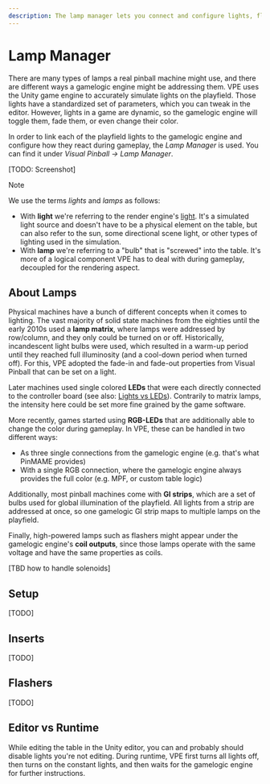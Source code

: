 ```yaml
---
description: The lamp manager lets you connect and configure lights, flashers and GIs of the playfield to the gamelogic engine.
---
```

# Lamp Manager

There are many types of lamps a real pinball machine might use, and there are different ways a gamelogic engine might be addressing them. VPE uses the Unity game engine to accurately simulate lights on the playfield. Those lights have a standardized set of parameters, which you can tweak in the editor. However, lights in a game are dynamic, so the gamelogic engine will toggle them, fade them, or even change their color.

In order to link each of the playfield lights to the gamelogic engine and configure how they react during gameplay, the *Lamp Manager* is used. You can find it under *Visual Pinball -> Lamp Manager*.

[TODO: Screenshot]

> [!note]
> We use the terms *lights* and *lamps* as follows:
> - With **light** we're referring to the render engine's [light](https://docs.unity3d.com/Packages/com.unity.render-pipelines.high-definition@10.2/manual/Light-Component.html). It's a simulated light source and doesn't have to be a physical element on the table, but can also refer to the sun, some directional scene light, or other types of lighting used in the simulation.
> - With **lamp** we're referring to a "bulb" that is "screwed" into the table. It's more of a logical component VPE has to deal with during gameplay, decoupled for the rendering aspect.

## About Lamps

Physical machines have a bunch of different concepts when it comes to lighting. The vast majority of solid state machines from the eighties until the early 2010s used a **lamp matrix**, where lamps were addressed by row/column, and they only could be turned on or off. Historically, incandescent light bulbs were used, which resulted in a warm-up period until they reached full illuminosity (and a cool-down period when turned off). For this, VPE adopted the fade-in and fade-out properties from Visual Pinball that can be set on a light.

Later machines used single colored **LEDs** that were each directly connected to the controller board (see also: [Lights vs LEDs](https://docs.missionpinball.org/en/latest/mechs/lights/lights_versus_leds.html)). Contrarily to matrix lamps, the intensity here could be set more fine grained by the game software.

More recently, games started using **RGB-LEDs** that are additionally able to change the color during gameplay. In VPE, these can be handled in two different ways:
- As three single connections from the gamelogic engine (e.g. that's what PinMAME provides)
- With a single RGB connection, where the gamelogic engine always provides the full color (e.g. MPF, or custom table logic)

Additionally, most pinball machines come with **GI strips**, which are a set of bulbs used for global illumination of the playfield. All lights from a strip are addressed at once, so one gamelogic GI strip maps to multiple lamps on the playfield.

Finally, high-powered lamps such as flashers might appear under the gamelogic engine's **coil outputs**, since those lamps operate with the same voltage and have the same properties as coils.  

[TBD how to handle solenoids]

## Setup

[TODO]

## Inserts

[TODO]

## Flashers

[TODO]

## Editor vs Runtime

While editing the table in the Unity editor, you can and probably should disable lights you're not editing. During runtime, VPE first turns all lights off, then turns on the constant lights, and then waits for the gamelogic engine for further instructions.  
